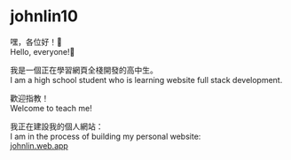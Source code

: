 # johnlin10

嘿，各位好！👋  
Hello, everyone!👋  

我是一個正在學習網頁全棧開發的高中生。  
I am a high school student who is learning website full stack development.  

歡迎指教！  
Welcome to teach me!

我正在建設我的個人網站：  
I am in the process of building my personal website:  
[johnlin.web.app](https://johnlin.web.app)
